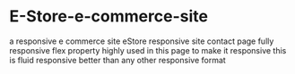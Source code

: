 # E-Store-e-commerce-site
a responsive e commerce site
eStore responsive site contact page
fully responsive 
flex property highly used in this page to make it responsive
this is fluid responsive better than any other responsive format


